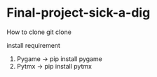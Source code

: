# Final-project-sick-a-dig

How to clone
git clone 

install requirement
1. Pygame -> pip install pygame
2. Pytmx -> pip install pytmx
